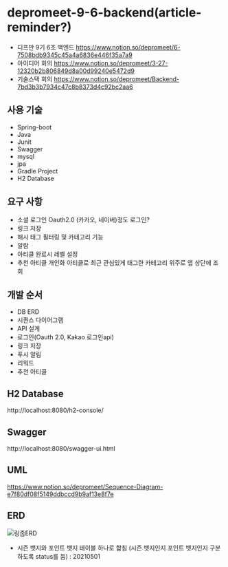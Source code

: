 # depromeet-9-6-backend(article-reminder?)
- 디프만 9기 6조 백엔드 https://www.notion.so/depromeet/6-7508bdb9345c45a4a6836e446f35a7a9 
- 아이디어 회의 https://www.notion.so/depromeet/3-27-12320b2b806849d8a00d99240e5472d9
- 기술스택 회의 https://www.notion.so/depromeet/Backend-7bd3b3b7934c47c8b8373d4c92bc2aa6

사용 기술
---
- Spring-boot
- Java
- Junit
- Swagger
- mysql
- jpa
- Gradle Project
- H2 Database

요구 사항
---
- 소셜 로그인 Oauth2.0 (카카오, 네이버)정도 로그인?
- 링크 저장 
- 해시 태그 필터링 및 카테고리 기능
- 알람
- 아티클 완료시 레벨 설정
- 추천 아티클 개인화 아티클로 최근 관심있게 태그한 카테고리 위주로 앱 상단에 조회

개발 순서
---
- DB ERD
- 시퀀스 다이어그램
- API 설계
- 로그인(Oauth 2.0, Kakao 로그인api)
- 링크 저장
- 푸시 알림
- 리워드
- 추천 아티클

H2 Database
---
http://localhost:8080/h2-console/

Swagger
---
http://localhost:8080/swagger-ui.html

UML
---
https://www.notion.so/depromeet/Sequence-Diagram-e7f80df08f5149ddbccd9b9af13e8f7e

ERD
---

![링줍ERD](https://s3.us-west-2.amazonaws.com/secure.notion-static.com/f2ef4f21-331a-4be6-a6dc-bce72c0fb666/Untitled.png?X-Amz-Algorithm=AWS4-HMAC-SHA256&X-Amz-Credential=AKIAT73L2G45O3KS52Y5%2F20210501%2Fus-west-2%2Fs3%2Faws4_request&X-Amz-Date=20210501T074858Z&X-Amz-Expires=86400&X-Amz-Signature=da1dc2b2e48746d60b86bf4a5a96e9fbaafa958fc5333dc9614f94718598ca08&X-Amz-SignedHeaders=host&response-content-disposition=filename%20%3D%22Untitled.png%22)
- 시즌 뱃지와 포인트 뱃지 테이블 하나로 합침 (시즌 뱃지인지 포인트 뱃지인지 구분하도록 status를 둠) : 20210501

